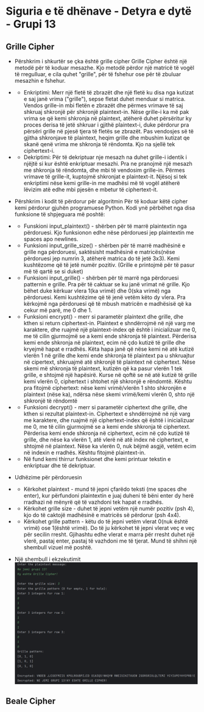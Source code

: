 # Siguria e të dhënave - Detyra e dytë - Grupi 13

## Grille Cipher
* Përshkrim i shkurtër se çka është grille cipher
Grille Cipher është një metodë për të koduar mesazhe. Kjo metodë përdor një matricë të vogël të rregulluar, e cila quhet "grille", për të fshehur ose për të zbuluar mesazhin e fshehur.
* * Enkriptimi:
Merr një fletë të zbrazët dhe një fletë ku disa nga kutizat e saj janë vrima ("grille"), sepse fletat duhet menduar si matrica. Vendos grille-in mbi fletën e zbrazët dhe përmes vrimave të saj shkruaj shkronjë për shkronjë plaintext-in. Nëse grille-i ka më pak vrima se që kemi shkronja në plaintext, atëherë duhet përsëritur ky proces derisa të jetë shkruar i gjithë plaintext-i, duke përdorur pra përsëri grille në pjesë tjera të fletës se zbrazët. Pas vendosjes së të gjitha shkronjave të plaintext, heqim grille dhe mbushim kutizat qe skanë qenë vrima me shkronja të rëndomta. Kjo na sjellë tek ciphertext-i.
* * Dekriptimi:
Për të dekriptuar nje mesazh na duhet grille-i identik i njëjtë si kur është enkriptuar mesazhi. Pra ne pranojmë një mesazh me shkronja të rëndomta, dhe mbi të vendosim grille-in. Përmes vrimave të grille-it, kuptojmë shkronjat e plaintext-it. Njësoj si tek enkriptimi nëse kemi grille-in me madhësi më të vogël atëherë lëvizim atë edhe mbi pjesën e mbetur të ciphertext-it.

* Përshkrim i kodit të përdorur për algoritmin
Për të koduar këtë cipher kemi përdorur gjuhën programuese Python. Kodi ynë përbëhet nga disa funksione të shpjeguara më poshtë:
* * Funskioni input_plaintext() - shërben për të marrë plaintextin nga përdoruesi. Kjo funksionon edhe nëse përdoruesi jep plaintextin me spaces apo newlines.
* * Funksioni input_grille_size() - shërben për të marrë madhësinë e grille nga përdoruesi, saktësisht madhësinë e matricës(nëse përdoruesi jep numrin 3, atëherë matrica do të jetë 3x3). Kemi kushtëzome që të jetë numër pozitiv. (Grille e printojmë për të pasur më të qartë se si duket)
* * Funksioni input_grille() - shërben për të marrë nga përdoruesi patternin e grille. Pra për të caktuar se ku janë vrimat në grille. Kjo bëhet duke kërkuar vlera 1(ka vrimë) dhe 0(ska vrimë) nga përdoruesi. Kemi kushtëzime që të jenë vetëm këto dy vlera. Pra kërkojmë nga përdoruesi që të mbush matricën e madhësisë që ka cekur më parë, me 0 dhe 1.
* * Funksioni encrypt() - merr si parametër plaintext dhe grille, dhe kthen si return ciphertext-in. Plaintext e shndërrojmë në një varg me karaktere, dhe ruajmë një plaintext-index që është i inicializuar me 0, me të cilin gjurmojmë se a kemi ende shkronja të plaintext. Përderisa kemi ende shkronja në plaintext, ecim në çdo kutizë të grille dhe kryejmë hapat e rradhës. Këta hapa janë që nëse kemi në atë kutizë vlerën 1 në grille dhe kemi ende shkronja të plaintext pa u shkruajtur në cipertext, shkruajmë atë shkronjë të plaintext në ciphertext. Nëse skemi më shkronja të plaintext, kutizën që ka pasur vlerën 1 tek grille, e shtojmë një hapësirë. Kurse në qoftë se në atë kutizë të grille kemi vlerën 0, ciphertext i shtohet një shkronjë e rëndomtë. 
Kështu pra fitojmë ciphertext: nëse kemi vrimë/vlerën 1 shto shkronjën e plaintext (nëse ka), ndërsa nëse skemi vrimë/kemi vlerën 0, shto një shkronjë të rëndomtë
* * Funksioni decrypt() - merr si parametër ciphertext dhe grille, dhe kthen si rezultat plaintext-in. Ciphertext e shndërrojmë në një varg me karaktere, dhe ruajmë një ciphertext-index që është i inicializuar me 0, me të cilin gjurmojmë se a kemi ende shkronja të ciphertext. Përderisa kemi ende shkronja në ciphertext, ecim në çdo kutizë të grille, dhe nëse ka vlerën 1, atë vlerë në atë index në ciphertext, e shtojmë në plaintext. Nëse ka vlerën 0, nuk bëjmë asgjë, vetëm ecim në indexin e rradhës. Kështu fitojmë plaintext-in.
* * Në fund kemi thirrur funksionet dhe kemi printuar tekstin e enkriptuar dhe të dekriptuar.

* Udhëzime për përdoruesin
* * Kërkohet plaintext - mund të jepni çfarëdo teksti (me spaces dhe enter), kur përfundoni plaintextin e juaj duheni të bëni enter dy herë rradhazi në mënyrë që të vazhdoni tek hapat e rradhës.
* * Kërkohet grille size - duhet të jepni vetëm një numër pozitiv (psh 4), kjo do të caktojë madhësinë e matricës së përdorur (psh 4x4).
* * Kërkohet grille pattern - këtu do të jepni vetëm vlerat 0(nuk është vrimë) ose 1(është vrimë). Do të ju kërkohet të jepni vlerat veç e veç për secilin rresht. Gjihashtu edhe vlerat e marra për rresht duhet një vlerë, pastaj enter, pastaj të vazhdoni me të tjerat. Mund të shihni një shembull vizuel më poshtë.

* Një shembull i ekzekutimit
![Grille ekzekutimi](img.png)



## Beale Cipher

